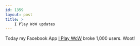 ```yaml
---
id: 1359
layout: post
title: >
    I Play WoW updates
---
```


Today my Facebook App <a href="http://www.facebook.com/apps/application.php?api_key=cde8787f00c10c06e8a6d562aa4f129a">I Play WoW</a> broke 1,000 users. Woot!
